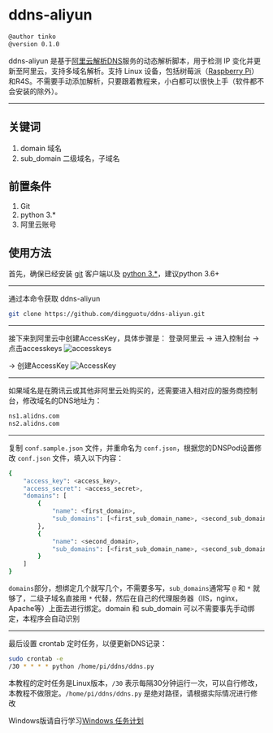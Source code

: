 # ddns-aliyun

```bash
@author tinko
@version 0.1.0
```

ddns-aliyun 是基于[阿里云解析DNS](https://help.aliyun.com/product/29697.html)服务的动态解析脚本，用于检测 IP 变化并更新至阿里云，支持多域名解析。支持 Linux 设备，包括树莓派（[Raspberry Pi](https://www.raspberrypi.org/)）和R4S。不需要手动添加解析，只要跟着教程来，小白都可以很快上手（软件都不会安装的除外）。

---

## 关键词

1. domain  域名
2. sub_domain  二级域名，子域名

## 前置条件

1. Git
2. python 3.*
3. 阿里云账号

## 使用方法

首先，确保已经安装 [git](https://git-scm.com/) 客户端以及 [python 3.*](https://www.python.org/downloads/)，建议python 3.6+

---

通过本命令获取 ddns-aliyun

```bash
git clone https://github.com/dingguotu/ddns-aliyun.git
```

---

接下来到阿里云中创建AccessKey，具体步骤是：
登录阿里云 -> 进入控制台 -> 点击accesskeys ![accesskeys](img/accesskeys.png)

-> 创建AccessKey ![AccessKey](img/create-access-key.png)

---

如果域名是在腾讯云或其他非阿里云处购买的，还需要进入相对应的服务商控制台，修改域名的DNS地址为：

```bash
ns1.alidns.com
ns2.alidns.com
```

---

复制 `conf.sample.json` 文件，并重命名为 `conf.json`，根据您的DNSPod设置修改 `conf.json` 文件，填入以下内容：

```bash
{
    "access_key": <access_key>,
    "access_secret": <access_secret>,
    "domains": [
        {
            "name": <first_domain>,
            "sub_domains": [<first_sub_domain_name>, <second_sub_domain_name>,...]
        },
        {
            "name": <second_domain>,
            "sub_domains": [<first_sub_domain_name>, <second_sub_domain_name>,...]
        }
    ]
}
```

`domains`部分，想绑定几个就写几个，不需要多写，`sub_domains`通常写 `@` 和 `*` 就够了，二级子域名直接用 `*` 代替，然后在自己的代理服务器（IIS，nginx，Apache等）上面去进行绑定。domain 和 sub_domain 可以不需要事先手动绑定，本程序会自动识别

---

最后设置 crontab 定时任务，以便更新DNS记录：

```bash
sudo crontab -e
/30 * * * * python /home/pi/ddns/ddns.py
```

本教程的定时任务是Linux版本，`/30` 表示每隔30分钟运行一次，可以自行修改，本教程不做限定。`/home/pi/ddns/ddns.py` 是绝对路径，请根据实际情况进行修改

Windows版请自行学习[Windows 任务计划](https://jingyan.baidu.com/article/0964eca26a53b08285f536d2.html)
